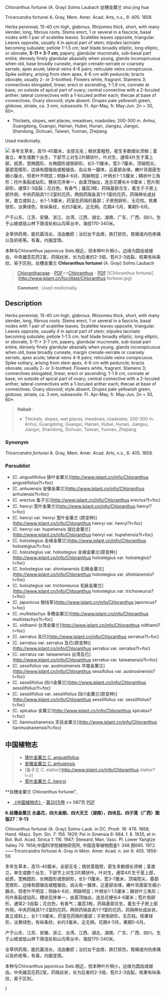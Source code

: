 Chloranthus fortunei (A. Gray) Solms Laubach
丝穗金粟兰 shui jing hua

Tricercandra fortunei A. Gray, Mem. Amer. Acad. Arts, n.s., 6: 405. 1858.

Herbs perennial, 15-40 cm high, glabrous. Rhizomes thick, short, with many slender, long, fibrous roots. Stems erect, 1 or several in a fascicle, basal nodes with 1 pair of scalelike leaves. Scalelike leaves opposite, triangular. Leaves opposite, usually 4 in apical part of stem; stipules laciniate becoming subulate; petiole 1-1.5 cm; leaf blade broadly elliptic, long elliptic, or obovate, **5-11 × 3-7 cm**, papery, glandular mucronate, sub-basal part entire, densely finely glandular abaxially when young, glands inconspicuous when old, base broadly cuneate, margin crenate-serrate or coarsely serrate, apex acute; lateral veins 4-6 pairs; reticulate veins conspicuous. Spike solitary, arising from stem apex, 4-6 cm with peduncle; bracts obovate, usually 2- or 3-toothed. Flowers white, fragrant. Stamens 3; connectives elongated, linear, erect or ascending, 1-1.9 cm, connate at base, on outside of apical part of ovary; central connective with a 2-loculed anther; lateral connectives with a 1-loculed anther each; thecae at base of connectives. Ovary obovoid; style absent. Drupes pale yellowish green, globose, striate, ca. 3 mm, subsessile. Fl. Apr-May, fr. May-Jun. 2n = 30, 60*.

* Thickets, slopes, wet places, meadows, roadsides; 200-300 m. Anhui, Guangdong, Guangxi, Hainan, Hubei, Hunan, Jiangsu, Jiangxi, Shandong, Sichuan, Taiwan, Yunnan, Zhejiang

Used medicinally.

![](2021-01-21-15-59-50.png)
多年生草本，高15-40厘米，全部无毛；根状茎粗短，密生多数细长须根；茎直立，单生或数个丛生，下部节上对生2片鳞状叶。叶对生，通常4片生于茎上部，纸质，宽椭圆形、长椭圆形或倒卵形，长5-11厘米，宽3-7厘米，顶端短尖，基部宽楔形，边缘有圆锯齿或粗锯齿，齿尖有一腺体，近基部全缘，嫩叶背面密生细小腺点，但老叶不明显；侧脉4-6对，网脉明显；叶柄长1-1.5厘米；鳞状叶三角形；托叶条裂成钻形。穗状花序单一，由茎顶抽出，连总花梗长4-6厘米；苞片倒卵形，通常2-3齿裂；花白色，有香气；雄蕊3枚，药隔基部合生，着生于子房上部外侧，中央药隔具1个2室的花药，两侧药隔各具1个1室的花药，药隔伸长成丝状，直立或斜上，长1-1.9厘米，药室在药隔的基部；子房倒卵形，无花柱。核果球形，淡黄绿色，有纵条纹，长约3毫米，近无柄。花期4-5月，果期5-6月。

产于山东、江苏、安徽、浙江、台湾、江西、湖北、湖南、广东、广西、四川。生于山坡或低山林下荫湿处和山沟草丛中，海拔170-340米。

全草供药用，能抗菌消炎，活血散瘀；治妇女干血痨，跌打损伤，胃痛或内伤疼痛以及疥疮等。有毒，内服宜慎。

本种与Chloranthus japonicus Sieb.相近，但本种叶片稍小，边缘为圆齿或锯齿，中央雄蕊花药2室，药隔丝状，长为后者的2-3倍，苞片2-3齿裂，核果有纵条纹，易于区别。丝穗金粟兰 **Chloranthus fortunei** (A. Gray) Solms Laubach

> [Chloranthaceae](http://www.iplant.cn/info/Chloranthaceae?t=foc) - [PDF](http://www.iplant.cn/foc/pdf/Chloranthaceae.pdf)>>[Chloranthus](http://www.iplant.cn/info/Chloranthus?t=foc) - [PDF](http://www.iplant.cn/foc/pdf/Chloranthus.pdf)
![Chloranthus fortunei](http://www.iplant.cn/foc/illast/Chloranthus fortunei.jpg)


> **Comment** : 
> Used medicinally.

## Description

Herbs perennial, 15-40 cm high, glabrous. Rhizomes thick, short, with many slender, long, fibrous roots. Stems erect, 1 or several in a fascicle, basal nodes with 1 pair of scalelike leaves. Scalelike leaves opposite, triangular. Leaves opposite, usually 4 in apical part of stem; stipules laciniate becoming subulate; petiole 1-1.5 cm; leaf blade broadly elliptic, long elliptic, or obovate, 5-11 ×  3-7 cm, papery, glandular mucronate, sub-basal part entire, densely finely glandular abaxially when young, glands inconspicuous when old, base broadly cuneate, margin crenate-serrate or coarsely serrate, apex acute; lateral veins 4-6 pairs; reticulate veins conspicuous. Spike solitary, arising from stem apex, 4-6 cm with peduncle; bracts obovate, usually 2- or 3-toothed. Flowers white, fragrant. Stamens 3; connectives elongated, linear, erect or ascending, 1-1.9 cm, connate at base, on outside of apical part of ovary; central connective with a 2-loculed anther; lateral connectives with a 1-loculed anther each; thecae at base of connectives. Ovary obovoid; style absent. Drupes pale yellowish green, globose, striate, ca. 3 mm, subsessile. Fl. Apr-May, fr. May-Jun. 2*n* = 30, 60*.


> **Habait** : 
>*  Thickets, slopes, wet places, meadows, roadsides; 200-300 m. Anhui, Guangdong, Guangxi, Hainan, Hubei, Hunan, Jiangsu, Jiangxi, Shandong, Sichuan, Taiwan, Yunnan, Zhejiang

### Synonym
*Tricercandra fortunei* A. Gray, Mem. Amer. Acad. Arts, n.s., 6: 405. 1858.

### Parsublist

* [C.  angustifolius  狭叶金粟兰](http://www.iplant.cn/info/Chloranthus angustifolius?t=foc)
* [C.  anhuiensis  安徽金粟兰](http://www.iplant.cn/info/Chloranthus anhuiensis?t=foc)
* [C.  erectus  鱼子兰](http://www.iplant.cn/info/Chloranthus erectus?t=foc)
* [C.  henryi  宽叶金粟兰](http://www.iplant.cn/info/Chloranthus henryi?t=foc)
* [C.  henryi var. henryi  宽叶金粟兰 (原变种)](http://www.iplant.cn/info/Chloranthus henryi var. henryi?t=foc)
* [C.  henryi var. hupehensis  湖北金粟兰](http://www.iplant.cn/info/Chloranthus henryi var. hupehensis?t=foc)
* [C.  holostegius  全缘金粟兰](http://www.iplant.cn/info/Chloranthus holostegius?t=foc)
* [C.  holostegius var. holostegius  全缘金粟兰(原变种)](http://www.iplant.cn/info/Chloranthus holostegius var. holostegius?t=foc)
* [C.  holostegius var. shimianensis  石棉金粟兰](http://www.iplant.cn/info/Chloranthus holostegius var. shimianensis?t=foc)
* [C.  holostegius var. trichoneurus  毛脉金粟兰](http://www.iplant.cn/info/Chloranthus holostegius var. trichoneurus?t=foc)
* [C.  japonicus  银线草](http://www.iplant.cn/info/Chloranthus japonicus?t=foc)
* [C.  multistachys  多穗金粟兰](http://www.iplant.cn/info/Chloranthus multistachys?t=foc)
* [C.  oldhamii  台湾金粟兰](http://www.iplant.cn/info/Chloranthus oldhamii?t=foc)
* [C.  serratus  及已](http://www.iplant.cn/info/Chloranthus serratus?t=foc)
* [C.  serratus var. serratus  及已(原变种)](http://www.iplant.cn/info/Chloranthus serratus var. serratus?t=foc)
* [C.  serratus var. taiwanensis  台湾及已](http://www.iplant.cn/info/Chloranthus serratus var. taiwanensis?t=foc)
* [C.  sessifolius var. austrosinensis  华南金粟兰](http://www.iplant.cn/info/Chloranthus sessifolius var. austrosinensis?t=foc)
* [C.  sessilifolius  四川金粟兰](http://www.iplant.cn/info/Chloranthus sessilifolius?t=foc)
* [C.  sessilifolius var. sessilifolius  四川金粟兰(原变种)](http://www.iplant.cn/info/Chloranthus sessilifolius var. sessilifolius?t=foc)
* [C.  spicatus  金粟兰](http://www.iplant.cn/info/Chloranthus spicatus?t=foc)
* [C.  tianmushanensis  天目金粟兰](http://www.iplant.cn/info/Chloranthus tianmushanensis?t=foc)


## 中国植物志

> * [狭叶金粟兰  C.  angustifolius](Chloranthus-angustifolius-狭叶金粟兰.md)
> * [安徽金粟兰  C.  anhuiensis](Chloranthus-anhuiensis-安徽金粟兰.md)
> * [鱼子兰  C.  elatior](http://www.iplant.cn/info/Chloranthus elatior?t=z)
> * [宽叶金粟兰  C.  henryi](Chloranthus-henryi-宽叶金粟兰.md)


**丝穗金粟兰 Chloranthus fortunei",

* [《中国植物志》](http://www.iplant.cn/frps)- [第20(1)卷](http://www.iplant.cn/frps/vol/20(1)) >> 087页 [PDF](http://www.iplant.cn/frps/pdf/20(1)/087.PDF)


**6.丝穗金粟兰 水晶花，四大金刚、四大天王（湖南），四块瓦、四子莲（广西）图版27：9-13**

Chloranthus fortunei (A. Gray) Solms-Laub. in DC. Prodr. 16: 476. 1868; Hand.-Mazz. Sym. Sin. 7: 156. 1929; Pei in Sinensia 6: 684. f. 8. 1935, et in Bot. Bull. Acad. Sinica 1: 116. 1947; Steward, Man. Vasc. Pl. Lower Yangtze Valley 70. 1958;中国科学院植物研究所, 中国高等植物图鉴1: 348.图695. 1972.——Tricercandra fortunei A. Gray in Mem. Amer. Acad. n. ser 6: 405. 1858-59.

多年生草本，高15-40厘米，全部无毛；根状茎粗短，密生多数细长须根；茎直立，单生或数个丛生，下部节上对生2片鳞状叶。叶对生，通常4片生于茎上部，纸质，宽椭圆形、长椭圆形或倒卵形，长5-11厘米，宽3-7厘米，顶端短尖，基部宽楔形，边缘有圆锯齿或粗锯齿，齿尖有一腺体，近基部全缘，嫩叶背面密生细小腺点，但老叶不明显；侧脉4-6对，网脉明显；叶柄长1-1.5厘米；鳞状叶三角形；托叶条裂成钻形。穗状花序单一，由茎顶抽出，连总花梗长4-6厘米；苞片倒卵形，通常2-3齿裂；花白色，有香气；雄蕊3枚，药隔基部合生，着生于子房上部外侧，中央药隔具1个2室的花药，两侧药隔各具1个1室的花药，药隔伸长成丝状，直立或斜上，长1-1.9厘米，药室在药隔的基部；子房倒卵形，无花柱。核果球形，淡黄绿色，有纵条纹，长约3毫米，近无柄。花期4-5月，果期5-6月。

产于山东、江苏、安徽、浙江、台湾、江西、湖北、湖南、广东、广西、四川。生于山坡或低山林下荫湿处和山沟草丛中，海拔170-340米。

全草供药用，能抗菌消炎，活血散瘀；治妇女干血痨，跌打损伤，胃痛或内伤疼痛以及疥疮等。有毒，内服宜慎。

本种与Chloranthus japonicus Sieb.相近，但本种叶片稍小，边缘为圆齿或锯齿，中央雄蕊花药2室，药隔丝状，长为后者的2-3倍，苞片2-3齿裂，核果有纵条纹，易于区别。

}